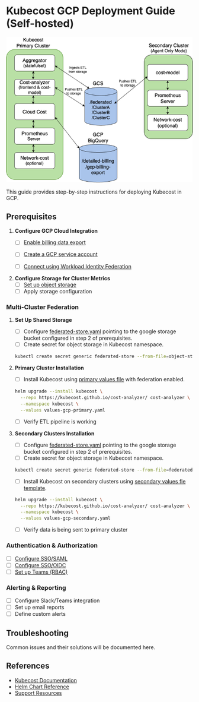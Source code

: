 # Kubecost GCP Deployment Guide (Self-hosted)

![Kubecost Enterprise Architecture](/assets/gcp-diagram.png)

This guide provides step-by-step instructions for deploying Kubecost in GCP.

## Prerequisites
1. **Configure GCP Cloud Integration**
   - [ ] [Enable billing data export](https://www.ibm.com/docs/en/kubecost/self-hosted/2.x?topic=integrations-gcp-cloud-integration#ariaid-title2)
   - [ ] [Create a GCP service account](https://www.ibm.com/docs/en/kubecost/self-hosted/2.x?topic=integrations-gcp-cloud-integration#ariaid-title3)
   - [ ] [Connect using Workload Identity Federation](https://www.ibm.com/docs/en/kubecost/self-hosted/2.x?topic=integrations-gcp-cloud-integration#ariaid-title5)


2. **Configure Storage for Cluster Metrics**
   - [ ] [Set up object storage](https://www.ibm.com/docs/en/kubecost/self-hosted/2.x?topic=configuration-gcp-multi-cluster-storage)
   - [ ] Apply storage configuration

### Multi-Cluster Federation 

1. **Set Up Shared Storage**
   - [ ] Configure [federated-store.yaml](/gcp/federated-store.yaml) pointing to the google storage bucket configured in step 2 of prerequisites. 
   - [ ] Create secret for object storage in Kubecost namespace.
   ```bash
   kubectl create secret generic federated-store --from-file=object-store.yaml -n kubecost
   ```

2. **Primary Cluster Installation**
   - [ ] Install Kubecost using [primary values file](/gcp/values-gcp-primary.yaml) with federation enabled.

   ```bash
   helm upgrade --install kubecost \
     --repo https://kubecost.github.io/cost-analyzer/ cost-analyzer \
     --namespace kubecost \
     --values values-gcp-primary.yaml
   ```
   - [ ] Verify ETL pipeline is working

3. **Secondary Clusters Installation**
   - [ ] Configure [federated-store.yaml](/gcp/federated-store.yaml) pointing to the google storage bucket configured in step 2 of prerequisites. 
   - [ ] Create secret for object storage in Kubecost namespace.
   ```bash
   kubectl create secret generic federated-store --from-file=federated-store.yaml -n kubecost
   ```
   - [ ] Install Kubecost on secondary clusters using [secondary values fle template](/gcp/values-gcp-secondary.yaml).

   ```bash
   helm upgrade --install kubecost \
     --repo https://kubecost.github.io/cost-analyzer/ cost-analyzer \
     --namespace kubecost \
     --values values-gcp-secondary.yaml
   ```
   - [ ] Verify data is being sent to primary cluster


### Authentication & Authorization
- [ ] [Configure SSO/SAML](https://www.ibm.com/docs/en/kubecost/self-hosted/2.x?topic=configuration-user-management-saml)
- [ ] [Configure SSO/OIDC](https://www.ibm.com/docs/en/kubecost/self-hosted/2.x?topic=configuration-user-management-ssooidc)
- [ ] [Set up Teams (RBAC)](https://www.ibm.com/docs/en/kubecost/self-hosted/2.x?topic=ui-teams)

### Alerting & Reporting
- [ ] Configure Slack/Teams integration
- [ ] Set up email reports
- [ ] Define custom alerts

## Troubleshooting

Common issues and their solutions will be documented here.

## References

- [Kubecost Documentation](https://www.ibm.com/docs/en/kubecost)
- [Helm Chart Reference](https://github.com/kubecost/cost-analyzer-helm-chart)
- [Support Resources](https://support.kubecost.com/) 
